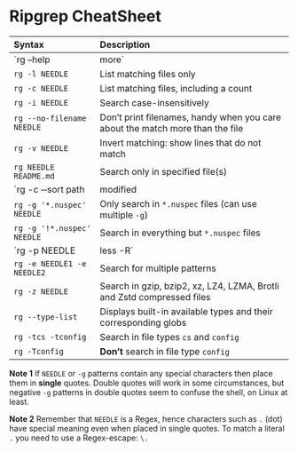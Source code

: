 # Ripgrep CheatSheet

| Syntax | Description |
| :--- | :--- |
| `rg –help | more` | Make help useful on Windows |
| `rg -l NEEDLE` | List matching files only |
| `rg -c NEEDLE` | List matching files, including a count |
| `rg -i NEEDLE` | Search case-insensitively |
| `rg --no-filename NEEDLE` | Don’t print filenames, handy when you care about the match more than the file |
| `rg -v NEEDLE` | Invert matching: show lines that do not match |
| `rg NEEDLE README.md` | Search only in specified file\(s\) |
| `rg -c ‐‐sort path|modified|accessed|created NEEDLE` | Sort the results \(`-sortr` to reverse\) |
| `rg -g '*.nuspec' NEEDLE` | Only search in `*.nuspec` files \(can use multiple `-g`\) |
| `rg -g '!*.nuspec' NEEDLE` | Search in everything but `*.nuspec` files |
| `rg -p NEEDLE | less -R` | Force pretty printed output even in pipes |
| `rg -e NEEDLE1 -e NEEDLE2` | Search for multiple patterns |
| `rg -z NEEDLE` | Search in gzip, bzip2, xz, LZ4, LZMA, Brotli and Zstd compressed files |
| `rg --type-list` | Displays built-in available types and their corresponding globs |
| `rg -tcs -tconfig` | Search in file types `cs` and `config` |
| `rg -Tconfig` | **Don’t** search in file type `config` |

**Note 1** If `NEEDLE` or `-g` patterns contain any special characters then place them in **single** quotes. Double quotes will work in some circumstances, but negative `-g` patterns in double quotes seem to confuse the shell, on Linux at least.

**Note 2** Remember that `NEEDLE` is a Regex, hence characters such as `.` \(dot\) have special meaning even when placed in single quotes. To match a literal `.` you need to use a Regex-escape: `\.`

